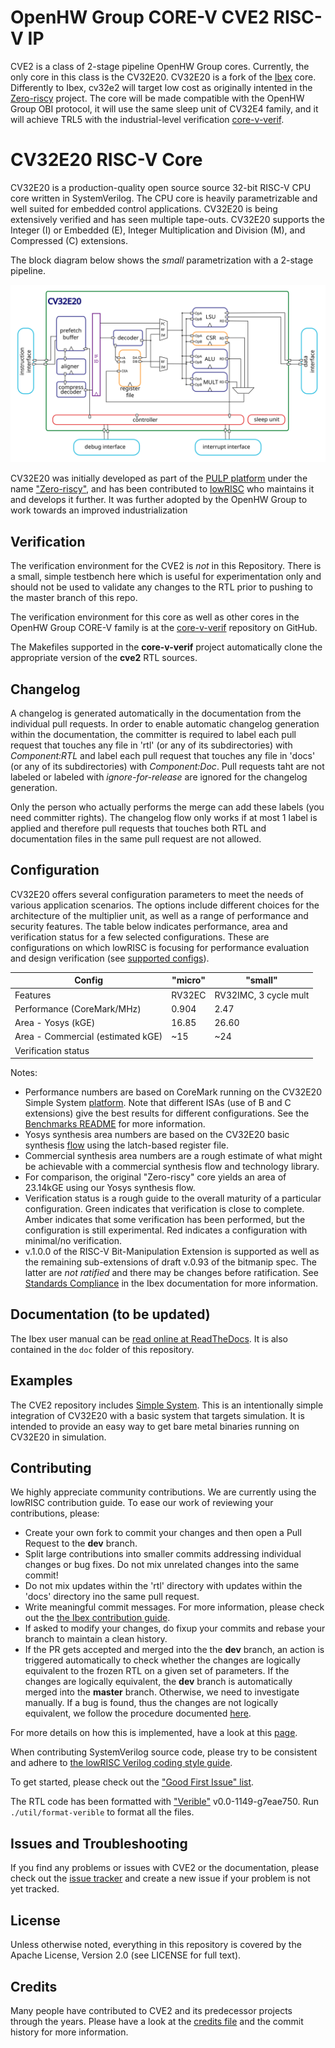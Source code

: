 # OpenHW Group CORE-V CVE2 RISC-V IP

CVE2 is a class of 2-stage pipeline OpenHW Group cores. Currently, the only core in this class is the CV32E20.
CV32E20 is a fork of the [Ibex](https://github.com/lowRISC/ibex) core.
Differently to Ibex, cv32e2 will target low cost as originally intented in the [Zero-riscy](https://doi.org/10.1109/PATMOS.2017.8106976) project.
The core will be made compatible with the OpenHW Group OBI protocol, it will use the same sleep unit of CV32E4 family, and it will achieve TRL5 with the industrial-level verification [core-v-verif](https://github.com/openhwgroup/core-v-verif).

# CV32E20 RISC-V Core

CV32E20 is a production-quality open source source 32-bit RISC-V CPU core written in
SystemVerilog. The CPU core is heavily parametrizable and well suited for
embedded control applications. CV32E20 is being extensively verified and has
seen multiple tape-outs. CV32E20 supports the Integer (I) or Embedded (E),
Integer Multiplication and Division (M), and Compressed (C) extensions.

The block diagram below shows the *small* parametrization with a 2-stage
pipeline.

<p align="center"><img src="doc/03_reference/images/blockdiagram.svg" width="650"></p>

CV32E20 was initially developed as part of the [PULP platform](https://www.pulp-platform.org)
under the name [&#34;Zero-riscy&#34;](https://doi.org/10.1109/PATMOS.2017.8106976), and has been
contributed to [lowRISC](https://www.lowrisc.org) who maintains it and develops it further.
It was further adopted by the OpenHW Group to work towards an improved industrialization

## Verification

The verification environment for the CVE2 is _not_ in this Repository.  There is a small, simple testbench here which is
useful for experimentation only and should not be used to validate any changes to the RTL prior to pushing to the master
branch of this repo.

The verification environment for this core as well as other cores in the OpenHW Group CORE-V family is at the
[core-v-verif](https://github.com/openhwgroup/core-v-verif) repository on GitHub.

The Makefiles supported in the **core-v-verif** project automatically clone the appropriate version of the **cve2** RTL sources.

## Changelog

A changelog is generated automatically in the documentation from the individual pull requests.
In order to enable automatic changelog generation within the documentation, the committer is required to label each pull request
that touches any file in 'rtl' (or any of its subdirectories) with *Component:RTL* and label each pull request that touches any file in
'docs' (or any of its subdirectories) with *Component:Doc*. Pull requests taht are not labeled or labeled with *ignore-for-release* are
ignored for the changelog generation.

Only the person who actually performs the merge can add these labels (you need committer rights). The changelog flow only works if at most
1 label is applied and therefore pull requests that touches both RTL and documentation files in the same pull request are not allowed.

## Configuration

CV32E20 offers several configuration parameters to meet the needs of various application scenarios.
The options include different choices for the architecture of the multiplier unit, as well as a range of performance and security features.
The table below indicates performance, area and verification status for a few selected configurations.
These are configurations on which lowRISC is focusing for performance evaluation and design verification (see [supported configs](cve2_configs.yaml)).

| Config                            | "micro" | "small"               |
| --------------------------------- | ------- | --------------------- |
| Features                          | RV32EC  | RV32IMC, 3 cycle mult |
| Performance (CoreMark/MHz)        | 0.904   | 2.47                  |
| Area - Yosys (kGE)                | 16.85   | 26.60                 |
| Area - Commercial (estimated kGE) | ~15     | ~24                   |
| Verification status               |         |                       |

Notes:

* Performance numbers are based on CoreMark running on the CV32E20 Simple System [platform](examples/simple_system/README.md).
  Note that different ISAs (use of B and C extensions) give the best results for different configurations.
  See the [Benchmarks README](examples/sw/benchmarks/README.md) for more information.
* Yosys synthesis area numbers are based on the CV32E20 basic synthesis [flow](syn/README.md) using the latch-based register file.
* Commercial synthesis area numbers are a rough estimate of what might be achievable with a commercial synthesis flow and technology library.
* For comparison, the original "Zero-riscy" core yields an area of 23.14kGE using our Yosys synthesis flow.
* Verification status is a rough guide to the overall maturity of a particular configuration.
  Green indicates that verification is close to complete.
  Amber indicates that some verification has been performed, but the configuration is still experimental.
  Red indicates a configuration with minimal/no verification.
* v.1.0.0 of the RISC-V Bit-Manipulation Extension is supported as well as the remaining sub-extensions of draft v.0.93 of the bitmanip spec.
  The latter are *not ratified* and there may be changes before ratification.
  See [Standards Compliance](https://ibex-core.readthedocs.io/en/latest/01_overview/compliance.html) in the Ibex documentation for more information.

## Documentation (to be updated)

The Ibex user manual can be
[read online at ReadTheDocs](https://ibex-core.readthedocs.io/en/latest/). It is also contained in
the `doc` folder of this repository.

## Examples

The CVE2 repository includes [Simple System](examples/simple_system/README.md).
This is an intentionally simple integration of CV32E20 with a basic system that targets simulation.
It is intended to provide an easy way to get bare metal binaries running on CV32E20 in simulation.

## Contributing

We highly appreciate community contributions. We are currently using the lowRISC contribution guide.
To ease our work of reviewing your contributions,
please:

* Create your own fork to commit your changes and then open a Pull Request to the **dev** branch.
* Split large contributions into smaller commits addressing individual changes or bug fixes. Do not
  mix unrelated changes into the same commit!
* Do not mix updates within the 'rtl' directory with updates within the 'docs' directory ino the same pull request.
* Write meaningful commit messages. For more information, please check out the [the Ibex contribution
  guide](https://github.com/lowrisc/ibex/blob/master/CONTRIBUTING.md).
* If asked to modify your changes, do fixup your commits and rebase your branch to maintain a
  clean history.
* If the PR gets accepted and merged into the the **dev** branch, an action is triggered automatically to check whether the changes are logically equivalent to the frozen RTL on a given set of parameters. If the changes are logically equivalent, the **dev** branch is automatically merged into the **master** branch. Otherwise, we need to investigate manually. If a bug is found, thus the changes are not logically equivalent, we follow the procedure documented [here](https://docs.openhwgroup.org/projects/cv32e40p-user-manual/core_versions.html).

For more details on how this is implemented, have a look at this [page](https://github.com/openhwgroup/cv32e40p/blob/master/.github/workflows/aws_cv32e40p.md).

When contributing SystemVerilog source code, please try to be consistent and adhere to [the lowRISC Verilog
coding style guide](https://github.com/lowRISC/style-guides/blob/master/VerilogCodingStyle.md).

To get started, please check out the [&#34;Good First Issue&#34;
 list](https://github.com/openhwgroup/cv32e40p/issues?q=is%3Aissue+is%3Aopen+-label%3Astatus%3Aresolved+label%3A%22good+first+issue%22).

The RTL code has been formatted with [&#34;Verible&#34;](https://github.com/google/verible) v0.0-1149-g7eae750.
Run `./util/format-verible` to format all the files.

## Issues and Troubleshooting

If you find any problems or issues with CVE2 or the documentation, please check out the [issue
 tracker](https://github.com/openhwgroup/cve2/issues) and create a new issue if your problem is
not yet tracked.

## License

Unless otherwise noted, everything in this repository is covered by the Apache
License, Version 2.0 (see LICENSE for full text).

## Credits

Many people have contributed to CVE2 and its predecessor projects through the years. Please have a look at
the [credits file](CREDITS.md) and the commit history for more information.
